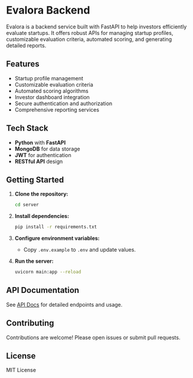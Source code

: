 # Evalora Backend

Evalora is a backend service built with FastAPI to help investors efficiently evaluate startups. It offers robust APIs for managing startup profiles, customizable evaluation criteria, automated scoring, and generating detailed reports.

## Features

- Startup profile management
- Customizable evaluation criteria
- Automated scoring algorithms
- Investor dashboard integration
- Secure authentication and authorization
- Comprehensive reporting services

## Tech Stack

- **Python** with **FastAPI**
- **MongoDB** for data storage
- **JWT** for authentication
- **RESTful API** design

## Getting Started

1. **Clone the repository:**
    ```bash
    cd server
    ```

2. **Install dependencies:**
    ```bash
    pip install -r requirements.txt
    ```

3. **Configure environment variables:**
    - Copy `.env.example` to `.env` and update values.

4. **Run the server:**
    ```bash
    uvicorn main:app --reload
    ```

## API Documentation

See [API Docs](./docs/API.md) for detailed endpoints and usage.

## Contributing

Contributions are welcome! Please open issues or submit pull requests.

## License

MIT License
